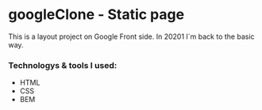 # googleClone - Static page

This is a layout project on Google Front side.
In 20201 I´m back to the basic way.

### Technologys & tools I used:
* HTML
* CSS
* BEM

[vue-dark_repo]: https://github-readme-stats.vercel.app/api/pin/?username=jorgearguellles&repo=github-readme-stats&cache_seconds=86400&theme=vue-dark

